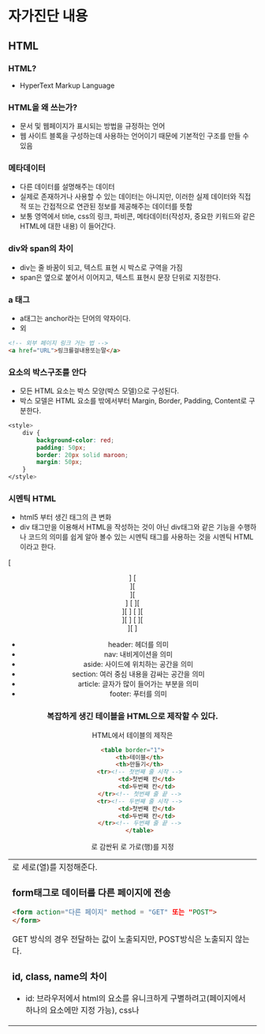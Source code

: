 # 자가진단 내용

## HTML

### HTML?
- HyperText Markup Language

### HTML을 왜 쓰는가?
- 문서 및 웹페이지가 표시되는 방법을 규정하는 언어
- 웹 사이트 블록을 구성하는데 사용하는 언어이기 때문에 기본적인 구조를 만들 수 있음

### 메타데이터
- 다른 데이터를 설명해주는 데이터
- 실제로 존재하거나 사용할 수 있는 데이터는 아니지만, 이러한 실제 데이터와 직접적 또는 간접적으로 연관된 정보를 제공해주는 데이터를 뜻함
- 보통 <head> 영역에서 title, css의 링크, 파비콘, 메타데이터(작성자, 중요한 키워드와 같은 HTML에 대한 내용) 이 들어간다.

### div와 span의 차이
- div는 줄 바꿈이 되고, 텍스트 표현 시 박스로 구역을 가짐
- span은 옆으로 붙어서 이어지고, 텍스트 표현시 문장 단위로 지정한다.

### a 태그
- a태그는 anchor라는 단어의 약자이다.
- 외
```html
<!-- 외부 페이지 링크 거는 법 -->
<a href="URL">링크를걸내용또는말</a>
```


### 요소의 박스구조를 안다 
- 모든 HTML 요소는 박스 모양(박스 모델)으로 구성된다.
- 박스 모델은 HTML 요소를 밖에서부터
Margin, Border, Padding, Content로 구분한다.

```css
<style>
    div {
        background-color: red;
        padding: 50px;
        border: 20px solid maroon;
        margin: 50px;
    }
</style>
```

### 시멘틱 HTML

- html5 부터 생긴 태그의 큰 변화
- div 태그만을 이용해서 HTML을 작성하는 것이 아닌
div태그와 같은 기능을 수행하나 코드의 의미를 쉽게 알아 볼수 있는 시멘틱 태그를 사용하는 것을 시멘틱 HTML이라고 한다.

[       <header>          ]
[<nav>][<section>][<aside>]
[     ][<header>][        ]
[     ][<article>][       ]
[     ][<footer>][        ]
        <footer>

- header: 헤더를 의미
- nav: 내비게이션을 의미
- aside: 사이드에 위치하는 공간을 의미
- section: 여러 중심 내용을 감싸는 공간을 의미
- article: 글자가 많이 들어가는 부분을 의미
- footer: 푸터를 의미


### 복잡하게 생긴 테이블을 HTML으로 제작할 수 있다.

HTML에서 테이블의 제작은
```html
<table border="1">
	<th>테이블</th>
	<th>만들기</th>
	<tr><!-- 첫번째 줄 시작 -->
	    <td>첫번째 칸</td>
	    <td>두번째 칸</td>
	</tr><!-- 첫번째 줄 끝 -->
	<tr><!-- 두번째 줄 시작 -->
	    <td>첫번째 칸</td>
	    <td>두번째 칸</td>
	</tr><!-- 두번째 줄 끝 -->
    </table>
```
<table>로 감싼뒤 <tr>로 가로(행)를 지정 <td>로 세로(열)를 지정해준다.


### form태그로 데이터를 다른 페이지에 전송
```html
<form action="다른 페이지" method = "GET" 또는 "POST">
</form>
```
GET 방식의 경우 전달하는 값이 노출되지만, POST방식은 노출되지 않는다.


### id, class, name의 차이
- id: 브라우저에서 html의 요소를 유니크하게 구별하려고(페이지에서 하나의 요소에만 지정 가능), css나 <style>태그에서 Selector 역할 수행 O
- name: 백엔드에서 html의 값을 쓰려고(여러개의 요소에 지정 가능),css나 <style>태그에서 Selector 역할 수행 X
- class: 브라우저에서 html의 요소를 묶어서 구별하려고(여러개의 요소에 지정 가능),css나 <style>태그에서 Selector 역할 수행 O

Selector(선택자) : CSS에서 요소를 선택하는 선택자


### 이미지 추가 및 크기 변경
```html
<img src="이미지 경로" alt="대체텍스트" width="100" height="200">
```
- alt는 이미지를 표시하지 못하는 사람에게 보여줄 텍스트를 지정해줌.

### EMMET으로 자동완성을 능숙하게 사용한다

https://docs.emmet.io/
- VSC: 파일 - 기본 설정 - 설정 - 왼쪽
확장 - Emmet 창
밑으로 내리다보면 나오는 Trigger Expansion On Tab 체크

## CSS

### CSS란?

- Cascading Style Sheets 의 약어

## HTML에서 CSS를 사용하는 방법

1.** 외부 스타일 시트**
```html
<head>
 <link rel="stylesheet" type="text/css" href="스타일시트">
</head>
```

2.** 내부 스타일 시트**
```html
<head>
 <style type="text/css">

  body {font-size:9px;}

 </style>
</head>
```

3.** HTML 태그내에 스타일 지정**
```html
<p style="color:gray;">이 문단의 색상은 회색으로 지정됩니다.</p>
```
### 요소에 적용되고 있는 css들의 우선순위
- CSS의 우선순위
  - 작은 범위로 갈 수록 더 높은 우선 순위를 가진다
  - 예외사항: !important, inline
  - 같은 단계에서 충돌 하는 경우, 가장 마지막에 지정된 스타일이 우선 적용된다.

1. 속성값 뒤에 !important 가 붙어있는 속성
2. 인라인 스타일(html 파일에서 스타일 직접 지정)로 적용되어 있는 속성
3. 선택자에 id가 쓰인 속성
4. class, attribute, pseudo-class로 지정한 속성
5. 태그 이름으로 지정한 속성
6. 부모 요소에 의해 상속된 속성



### 적용할 css의 우선순위를 바꿀 수 있다.

- 충돌하는 두 스타일이 선택자 우선순위가 같다면 가장 마지막에 지정된 스타일이 우선 적용된다.
- !important를 사용하면 그 스타일이 우선 적용된다?

### bootstrap 사용

- bootstrap이란 프론트엔드 프레임워크로 웹페이지를 쉽게 디자인 및 개발 할 수 있게 도와주는 라이브러리이다.

- [bootstrap 사이트](https://getbootstrap.com/docs/4.4/examples/) 이곳에서 bootstrap 예제를 다운 받을 수 있다



### cdn
- cdn은 content delivery network의 약자로 웹사이트의 접속자가 콘텐츠를 다운로드할 때 특정 서버에 트래픽이 집중 되지 않고, 자동으로 가장 가까운 서버에서 다운로드할 수 있도록 하는 기술
- cdn을 사용하면 파일을 직접 저장하지 않더라도 빠르게 제이쿼리를 로드할 수 있다.

```html
 <script src="https://ajax.googleapis.com/ajax/libs/jquery/3.6.0/jquery.min.js"></script>
```

또는

```html
<script src="https://code.jquery.com/jquery-1.12.4.min.js"></script>
```

### flexbox를 사용할 수 있다

flexbox는 flex, Flexible Box라고 부르기도 한다.

flexbox layout을 만들기 위한 기본적인 HTML 구조
```html
<div class="container">
	<div class="item">helloflex</div>
	<div class="item">abc</div>
	<div class="item">helloflex</div>
</div>
```
부모 요소인 div.container을 Flex Container(플렉스 컨테이너)라고 하고,
자식 요소인 div.item들을 Flex Item(플렉스 아이템)이라고 부른다.

컨테이너가 Flex의 영향을 받는 전체 공간이고, 설정된 속성에 따라 각각의 아이템들이 어떤 형태로 배치되는 것

Flex의 속성들은 컨테이너에 적용하는 속성과 아이템에 적용하는 속성 두가지로 나뉜다.


## inline, block, inline-block의 차이를 안다.

1. inline
   display 속성이 inline으로 지정된 요소는 줄바꿈 없이 한 줄이 다른 요소들과 나란히 배치된다.
   또한 width(너비)와 height(높이), margin, padding 속성을 가지지 못한다.
   대표적인 inline 요소로는 `<span>`, `<a>`,`<em>` 태그 등이 있다.

2. block
   display 속성이 block으로 지정된 요소는 줄바꿈이 적용되어 다른 요소들을 밀어내고 혼자 한 줄을 차지한다. 
   block 요소는 inline 요소와 달리 width, height, margin, padding 속성을 가질 수 있다.
   대표적인 block 요소로는 `<div>`,`<p>`,`<h1>` 태그 등이 있다.

3. display 속성이 inline-block으로 지정된 요소는 기본적으로는 inline 요소처럼 줄바꿈없이 한 줄에 다른 요소들과 나란히 배치되나, 
block 요소처럼 width, height, margin, padding 속성을 가지고 있다.
대표적인 inline-block요소로는 `<button>`, `<input>`, `<select>` 태그 등이 있다.

## 자식, 자손, 태그, id, class로 html의 요소를 선택할 수 있다.
CSS의 선택자 종류
  
| 종류 | 선택자 |
| --- | --- |
| 자식 | p>span |
| 자손(후손) | p span |
| 태그(요소) | `<p>` |
| id | #hz |
| 전체 | *  |
| 인접 | h1 + p  |
| 속성 |  a[href]  |
| 링크 | a:hover  |
| 가상 |  a::before  |



## position의 static, relative, absolute의 차이를 알고 사용할 수 있다.
Position의 속성

position 은 레이아웃을 배치하거나, 객체를 위치시킬때 사용하는 css 속성이다.
position 속성은 상속되지 않으며, 위(top), 아래(bottom), 왼쪽(left), 오른쪽(right) 의 위치를 같이 설정 할 수 있다.

| 종류 | 속성 |
| --- | --- |
| static(기본값) | 위치를 지정하지 않을때 사용 |
| relative | 위치를 계산할때 static의 원래 위치부터 계산한다. |
| absolute | 원래 위치와 상관없이 위치를 지정할 수 있다. 단, 가장 가까운 상위 요소를 기준으로 위치가 결정 된다. |
| fixed | 원래 위치와 상관없이 위치를 지정할 수 있다. 하지만 상위 요소에 영향을 받지 않기 때문에 화면이 바뀌더라도 고정된 위치를 설정 할 수 있다.  브라우저 화면의 상대 위치를 기준으로 위치가 결정된다 |

        


## float이 뭔지 안다.
CSS에서 정렬을 위해 사용되는 속성이다.

float 속성값
| 종류 | 속성 |
| --- | --- |
| none(기본값) | 띄우지 않음 |
| left | 왼쪽에 띄움 |
| right | 오른쪽에 띄움 |
| initial | 기본값으로 설정함 |
| inherit | 부모 요소로부터 상속함 |

절대 위치 요소는 float 속성을 무시한다.


## 미디어쿼리를 사용할 수 있다. 
반응형 웹 : PC 컴퓨터, 스마트폰, 태블릿 등 접속하는 기기의 디스플레이 종류에 따라 화면의 크기가 자동으로 변하도록 만든 웹페이지를 말한다.

CSS를 이용하여 반응형 웹을 만드려면 미디어 쿼리를 사용해야 한다.

```css
@media 미디어-타입 and(미디어-특성){
	//해당 미디어 요소에서 적용할 CSS
}
```
미디어쿼리의 기본 문법은 다음과 같으며 실제 미디어쿼리에서는 아래와 같이 작성할 수 있다.

```css
@media all and (max-width: 1024px){
	//브라우저 창 width가 1024px보다 작아지는 순간부터 적용
	//태블릿
}
@media all and (max-width: 768px){
	//브라우저 창 width가 768px보다 작아지는 순간부터 적용
	//모바일
}
@media all and (min-width: 768px){
	//브라우저 창 width가 768px보다 커지는 순간부터 적용
	//태블릿
}
@media all and (min-width: 1024px){
	//브라우저 창 width가 1024px보다 커지는 순간부터 적용
	//데스크탑
}
```
[참고 사이트](https://mol-gga.tistory.com/14)

## padding과 margin이 무엇인지 안다. 
padding은 border와 요소간의 간격이고
margin은 border 바깥쪽에 있는 주변 요소간의 간격

음수값과 auto는 margin에만 적용가능하다.


# JAVA Script 

## Java Script의 역사에 대해 안다.

90년대에 미국에 회사 다니던 개발자가 어느날 쓰던 언어에 불편함을 느끼고 개발을 하였다. 이름이 자바스크립트인 이유는 원래 다른 이름이였는데 원래 유명했던 자바의 유명세에 편승하기 위해 개명함.

## HTML에서 JS를 사용하는 방법 2가지를 안다.

HTML에서 Java Script를 사용하는 방법
1. 내부 Java Script
```html
<html>
<head>
    <title>Document</title>
    <script>
        document.write("hello world!"); 
    </script>
</head>
<body>

</body>
</html>
```
2. 외부 Java Script
```html
<html>
<head>
    <title>Document</title>
    <script src="./example.js"></script>
</head>
<body>
    
</body>
</html>
```
3. inline Java Script
```html
<html>
<head>
    <title>Document</title>
</head>
<body>
    <input type="button" onclick="alert('Hello world!')" value="버튼"/>
</body>
</html>
```
[출처](https://zion830.tistory.com/29)

## undefined와 null과 ''의 차이를 안다.
`undefined`는 변수를 선언하고 값을 할당하지 않은 상태 (자료형이 없음)
`null`은 변수를 선언하고 빈 값을 할당한 상태(빈 객체)   
`''`은  `null` 자료형이 지정되어있을때 빈 값만 지정해주는거?

## 원시형 데이터타입과 참조형 데이터타입을 안다. 
원시형 데이터타입(Primitive Type)에는 8개가 있다.
| 종류 | 데이터유형 | 크기 | 표현범위 |
| --- | --- | --- | --- |
| 논리형 | boolean | 1byte | true 또는 false |
| 문자형 | char | 2byte | '\u0000' ~ 'uFFFF' (16비트 유니코드 문자 데이터) |
| 정수형 | byte | 1byte | -128 ~ 127 |
| 정수형 | short | 2byte | -32768 ~ 32767 |
| 정수형 | int | 4byte | -2147483648 ~ 2147483647( -21억 ~ + 21억) |
| 정수형 | long | 8byte | -9223372036854775808 ~ 9223372036854775807(-100경 ~ + 100경) |
| 실수형 | float | 4byte | 1.4E-45 ~ 3.4028235E38 |
| 실수형 | double  | 8byte | 4.9E-324 ~ 1.7976931348623157E308 |

참조형 데이터타입(Reference Type)은 원시형 데이터타입을 제외한 타입들
문자열,배열,열거,클래스,인터페이스를 말한다.

[출처](https://velog.io/@gillog/%EC%9B%90%EC%8B%9C%ED%83%80%EC%9E%85-%EC%B0%B8%EC%A1%B0%ED%83%80%EC%9E%85Primitive-Type-Reference-Type)

## var와 let의 차이를 안다. 
|  | var | let | const |
| --- | --- | --- | --- |
| 중복 선언 | 가능  |  불가능 | 불가능 |
| 재할당 | 가능 | 가능 | 불가능 |
| 스코프 | 함수레벨 | 블록레벨 | 블록레벨 |
| 호이스팅 | 변수호이스팅 | 변수호이스팅(var과 좀 다름) | 변수호이스팅(var과 좀 다름) |
| 전역객체 프로퍼티 | O | X | X |

[출처](https://curryyou.tistory.com/192) 



## 함수를 정의하고 호출할 수 있다.

```javascript
function calcRectArea(width, height) {
  return width * height;
}

console.log(calcRectArea(5, 6));
```

## 객체를 정의하고 사용할 수 있다.

자바스크립트에서는 숫자, 문자열, boolean, underfined 타입을 제외한 모든 것이 객체이다.
하지만 숫자, 문자열, boolean과 같은 원시 타입은 값이 정해진 객체로 취급되어 객체로서의 특징도 함께 가지게 된다.

```javascript
<script>
    var dog = "하얀"; // 일반 변수로 "하얀" 선언
    // 객체도 많은 값을 가지는 변수의 하나이다.
    var hayan = { name:"하얀", color:"베이지", age:13 };
    document.write(dog + "<br>") // 하얀
    document.write(hayan.name); // 하얀
</script>
```
[출처](https://itprogramming119.tistory.com/entry/JavaScript-14-%EA%B0%9D%EC%B2%B4%EB%9E%80)
## 이벤트를 처리할 수 있다.
인라인 이벤트 모델
```html
<script>
function btn_onclick(){
	함수 구현;
}
</script>

<input type="button" value="다이얼로그 표시" onclick="btn_onclick()">
```
기본 이벤트 모델(고전 이벤트 모델)
기본 이벤트 모델은 window.onload를 사용하여 화면이 다 로드되자마자 함수를 실행하도록 한다.
```html
<script>
window.onload = function() {
	document.getElementById("id").onclick = function(){ //id가 "id"인 line 9에서
    	함수 구현				//onclick이벤트 발생 시 실행할 함수 구현
	};
};
</script>

<input id="id" type="button" value="다이얼로그 표시">
```
[출처](https://sokkung.tistory.com/91)

## jquery를 사용할 수 있다.

1. cdn을 이용하여 jQuery를 불러온다.
```html
<script src="https://ajax.googleapis.com/ajax/libs/jquery/3.3.1/jquery.min.js"></script>
```

1. functuon내에 제이쿼리 코드를 쓴다.
```javascript
$(function(){
   // process.. 
});
```
3. jQuery 선택자를 이용하여 Jquery문을 완성한다.
```javascript
$(function(){
            //  직접선택자
            $(".wrap-1").css("border","1px solid orange");
            $(".wrap-1 p").css("background","yellow");
            //  근접선택자
            $(".active").next("p").css("background","aqua");
            //  위치선택자
            $(".wrap-1 p").eq(1).css("font-size","5px");
            //  속성선택자
            $("input[type=text]").css("background","orange");
            //  객체조작 ==> class="active"라는 것을 없앰. aqua 색이 미적용
            $(".wrap-1 p").eq(1).removeClass("active");
            $(".active").next("p").css("background","aqua");
            //  객체조작 ==> class="active"라는 것을 추가. aqua 색이 적용
            $(".wrap-1 p").eq(1).addClass("active");
            $(".active").next("p").css("background","aqua");
            //  객체조작 ==> tag를 추가함.
            $(".wrap-1").append("<p>휴먼교육센터</p>"); // 최하단? // 중간에 들어가게 하는법? 
         });
```
## 브라우저의 개발자 모드를 사용할 수 있다. 
크롬에서 F12누르면 되는거 아님?

## 디버거를 사용할 수 있다.
디버깅을 하고 싶은 위치에
breakpoint(중단점)을 설정한다.
F10을 눌러서 돌아가는 과정을 볼 수 있다.

```javascript
function adder(paramA, paramB){
  debugger;
  //여기에 breakpoint를 찍어 디버깅
  
  let a = "";
  let b = "";
  
    
  let result = "";
  
  a = paramA;
  
  b = paramB;
  result = a + b;

  return result;
}

alert("덧셈 결과 : " + adder(3,5));
```
[출처](https://kim-solshar.tistory.com/43)


## 단끼리는 띄우는 구구단 출력을 3분만에 짤 수 있다.

```javascript
let i = 0;
let j = 0;
```

```javascript
for (i = 2; i < 10; i++) {
            for (j = 1; j < 10; j++) {
	    console.log(i + " * " + j + " = " + (i * j));
	}
	console.log("\n")
}

```

# JAVA 

## JDK, JRE, JVM이 무엇인지 안다. 

JDK : Java Development Kit 
JRE : Java Runtime Environment
JVM : Java Virtual Machine

## 운영체제에 자바 설치, 환경설정을 할 수 있다.
자바 JDK 설치 및 환경 변수 설정은 블로그에 정리

## IDE를 설치하고 자바프로젝트를 생성할 수 있다.
STS 설치 및 프로젝트 생성은 블로그에 정리

## 자바의 원시형 데이터타입 8개를 안다.

byte, long, short, int, boolean, double, char, float

## 원하는 형태의 데이터타입으로 변수를 선언하고 사용할 수 있다.



## call by value, call by reference



## 함수 정의와 호출을 할 수 있다.

## 객체를 정의할 수 있다.

## 객체, class, 인스턴스의 차이점을 안다. 

## 인터페이스의 의미와 다형성을 안다.

## 상속을 구현할 수 있다. 

## 자바 연산자중 몫, 나머지, 제곱, 증감 연산자를 안다.

## 배열을 초기화하고 모든 요소를 출력 할 수 있다. 

## 접근제한자의 종류와 의미를 안다. 

## 예외처리를 할 수 있다.

## 디버거를 사용할 수 있다. 

## 멀티쓰레드를 구현할 수 있다.

## 제네릭이 무엇인지 알고 사용할 수 있다. 

## 컬렉션프레임워크 중 2개이상을 사용할 수 있다.

# JSP

## 서블릿이 무엇인지 안다.

## JSP가 무엇의 약자인지, 왜 사용하는지 안다

Java Server Pages

## JSP파일을 만들 수 있다.

## 서로 다른 JSP 페이지 간에 데이터를 주고 받을 수 있다.

form?

## 내장객체 9개를 사용할 수 있다.

## 순수 JSP로 HTML에서 자바코드를 사용할 수 있다.

<@>

## JSTL을 사용할 수 있다.


## EL을 사용할 수 있다.

## 간단한 Dynamic Web Project를 만들 수 있다.

## JDBC를 사용하여 화면에서 입력한 데이터를 DB에 쓸 수 있다.

## 웹서버와 WAS의 차이점을 안다.


# SPRING 

## STS가 무엇인지 알고 설치와 인코딩, 서버 설정을 할 수 있다.

## SPRING 이름의 유래를 안다.

## 왜 스프링을 배우고 사용해야 하는지 안다.

## loC/DI에 대해 설명할 수 있다.

## 어노테이션을 사용할 수 있다.

## SPRING MVC 프로젝트를 만들고 원하는 페이지를 띄울 수 있다.

## MVC2 패턴에 대해 설명할 수 있다.

## bean이 무엇인지 알고 root-context.xml파일에 등록하여 사용할 수 있다.

## Maven이 무엇인지 알고 라이브러리 의존성 관리를 할 수 있다.

## 커넥션 풀을 왜 쓰는지 알고 스프링으로 구현할 수 있다.

## Mybatis를 왜 쓰는지 알고 사용할 수 있다. 

## Junit으로 단위테스트를 할 수 있다.

## 유저의 request부터 서버의 response까지의 과정을 설명할 수 있다.
